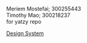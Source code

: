 Meriem Mostefai; 300255443 <br>
Timothy Mao; 300218237 <br>
for yatzy repo

[Design System](docs/design_system.md)